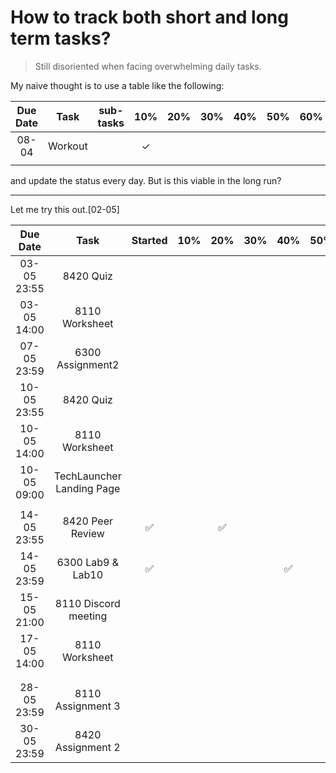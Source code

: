 # How to track both short and long term tasks?

> Still disoriented when facing overwhelming daily tasks.

My naive thought is to use a table like the following:

| Due Date |  Task   | sub-tasks |   10%    | 20% | 30% | 40% | 50% | 60% | 70% | 80% | 90% | 100% | Results | Feedback |
| :------: | :-----: | :-------: | :------: | :-: | :-: | :-: | :-: | :-: | :-: | :-: | :-: | :--: | :-----: | :------: |
|  08-04   | Workout |           | &#10003; |     |     |     |     |     |     |     |     |      |         |          |
|          |         |           |          |     |     |     |     |     |     |     |     |      |         |          |

and update the status every day. But is this viable in the long run?

---

Let me try this out.[02-05]

|  Due Date   |           Task            | Started | 10% | 20% | 30% | 40% | 50% | 60% | 70% | 80% | 90% | 100% | Results | Feedback |
| :---------: | :-----------------------: | :-----: | :-: | :-: | :-: | :-: | :-: | :-: | :-: | :-: | :-: | :--: | :-----: | :------: |
| 03-05 23:55 |         8420 Quiz         |         |     |     |     |     |     |     |     |     |     |  ✅  |         |          |
| 03-05 14:00 |      8110 Worksheet       |         |     |     |     |     |     |     |     |     |     |  ✅  |         |          |
| 07-05 23:59 |     6300 Assignment2      |         |     |     |     |     |     |     |     |     |     |  ✅  |         |          |
| 10-05 23:55 |         8420 Quiz         |         |     |     |     |     |     |     |     |     |     |  ✅  |         |          |
| 10-05 14:00 |      8110 Worksheet       |         |     |     |     |     |     |     |     |     |     |  ✅  |         |          |
| 10-05 09:00 | TechLauncher Landing Page |         |     |     |     |     |     | ✅  |     |     |     |  ✅  |         |          |
|             |                           |         |     |     |     |     |     |     |     |     |     |      |         |          |
| 14-05 23:55 |     8420 Peer Review      |   ✅    |     | ✅  |     |     |     |     |     |     |     |      |         |          |
| 14-05 23:59 |     6300 Lab9 & Lab10     |   ✅    |     |     |     | ✅  |     |     |     |     |     |      |         |          |
| 15-05 21:00 |   8110 Discord meeting    |         |     |     |     |     |     |     |     |     |     |      |         |          |
| 17-05 14:00 |      8110 Worksheet       |         |     |     |     |     |     |     |     |     |     |      |         |          |
|             |                           |         |     |     |     |     |     |     |     |     |     |      |         |          |
|             |                           |         |     |     |     |     |     |     |     |     |     |      |         |          |
| 28-05 23:59 |     8110 Assignment 3     |         |     |     |     |     |     |     |     |     |     |      |         |          |
| 30-05 23:59 |     8420 Assignment 2     |         |     |     |     |     |     |     |     |     |     |      |         |          |
